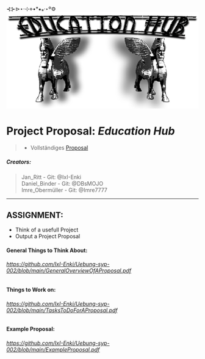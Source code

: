 <!--🧭----------------------------------------------------------------------------------------------------------------------------------       
    📕Cheatsheets:     https://github.com/skills  
    📙Get started:     https://docs.github.com/en/get-started  
    📗Quickstart:      https://docs.github.com/en/get-started/writing-on-github/getting-started-with-writing-and-formatting-on-github/quickstart-for-writing-on-github  
    📘Basic Syntax:    https://docs.github.com/en/get-started/writing-on-github/getting-started-with-writing-and-formatting-on-github/basic-writing-and-formatting-syntax  

--------------------------------------------------------------------------------------------------------------------------------------->
  ⊰⊱⊳⋆⋅⊹⋄•*⁕⁎·‣º⚙
![Education Hub Logo](https://github.com/IxI-Enki/Uebung-syp-002/blob/main/Notes_Project-Proposal/EduHub%5Blogo%5D.png)  

# **Project Proposal**: ***Education Hub***  

> - Vollständiges [Proposal](https://github.com/IxI-Enki/Uebung-syp-002/blob/main/EducationHub.md)  

##### Creators:  
> Jan_Ritt        - Git: @IxI-Enki  
> Daniel_Binder   - Git: @DBsMOJO  
> Imre_Obermüller - Git: @Imre7777  



---------------------------------  

## ASSIGNMENT:
  - Think of a usefull Project
  - Output a Project Proposal
#### General Things to Think About: 
###### https://github.com/IxI-Enki/Uebung-syp-002/blob/main/GeneralOverviewOfAProposal.pdf
#### Things to Work on:
###### https://github.com/IxI-Enki/Uebung-syp-002/blob/main/TasksToDoForAProposal.pdf
#### Example Proposal:
###### https://github.com/IxI-Enki/Uebung-syp-002/blob/main/ExampleProposal.pdf




